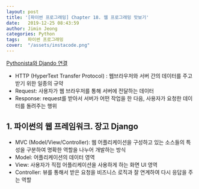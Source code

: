 ```yaml
---
layout: post
title: '[파이썬 프로그래밍] Chapter 18. 웹 프로그래밍 맛보기'
date:   2019-12-25 08:43:59
author: Jimin Jeong
categories: Python
tags:	파이썬 프로그래밍
cover:  "/assets/instacode.png"
---
```


[Pythonista와 Djando 연결](https://blog.peddals.com/en/install-setup-django-pythonista3/)

- HTTP (HyperText Transfer Protocol) : 웹브라우저와 서버 간의 데이터를 주고 받기 위한 일종의 규약
- Request: 사용자가 웹 브라우저를 통해 서버에 전달하는 데이터
- Response: request를 받아서 서버가 어떤 작업을 한 다음, 사용자가 요청한 데이터를 돌려주는 행위

## 1. 파이썬의 웹 프레임워크. 장고 Django
- MVC (Model/View/Controller): 웹 어플리케이션을 구성하고 있는 소스들의 특성을 구분하여 명확한 역할을 나누어 개발하는 방식
- Model: 어플리케이션의 데이터 영역
- View: 사용자가 직접 어플리케이션을 사용하게 하는 화면 UI 영역
- Controller: 뷰를 통해서 받은 요청을 비즈니스 로직과 잘 연계하여 다시 응답을 주는 역할
